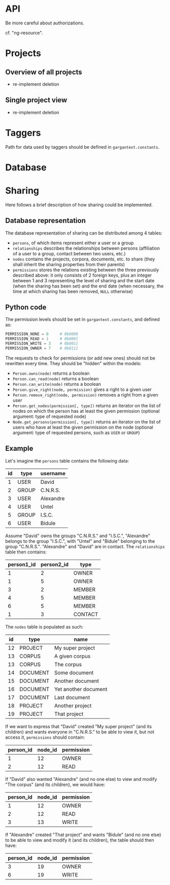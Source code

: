 # API

Be more careful about authorizations.

cf. "ng-resource".

# Projects

## Overview of all projects

- re-implement deletion

## Single project view

- re-implement deletion


# Taggers

Path for data used by taggers should be defined in `gargantext.constants`.


# Database

# Sharing

Here follows a brief description of how sharing could be implemented.

## Database representation

The database representation of sharing can be distributed among 4 tables:
 - `persons`, of which items represent either a user or a group
 - `relationships` describes the relationships between persons (affiliation
     of a user to a group, contact between two users, etc.)
 - `nodes` contains the projects, corpora, documents, etc. to share (they shall
     inherit the sharing properties from their parents)
 - `permissions` stores the relations existing between the three previously
     described above: it only consists of 2 foreign keys, plus an integer
     between 1 and 3 representing the level of sharing and the start date
     (when the sharing has been set) and the end date (when necessary, the time
     at which sharing has been removed, `NULL` otherwise)

## Python code

The permission levels should be set in `gargantext.constants`, and defined as:
```python
PERMISSION_NONE = 0     # 0b0000
PERMISSION_READ = 1     # 0b0001
PERMISSION_WRITE = 3    # 0b0011
PERMISSION_OWNER = 7    # 0b0111
```

The requests to check for permissions (or add new ones) should not be rewritten
every time. They should be "hidden" within the models:
 - `Person.owns(node)` returns a boolean
 - `Person.can_read(node)` returns a boolean
 - `Person.can_write(node)` returns a boolean
 - `Person.give_right(node, permission)` gives a right to a given user
 - `Person.remove_right(node, permission)` removes a right from a given user
 - `Person.get_nodes(permission[, type])` returns an iterator on the list of
    nodes on which the person has at least the given permission (optional
    argument: type of requested node)
- `Node.get_persons(permission[, type])` returns an iterator on the list of
   users who have at least the given permission on the node (optional argument:
   type of requested persons, such as `USER` or `GROUP`)

## Example

Let's imagine the `persons` table contains the following data:

| id | type  | username  |
|----|-------|-----------|
| 1  | USER  | David     |
| 2  | GROUP | C.N.R.S.  |
| 3  | USER  | Alexandre |
| 4  | USER  | Untel     |
| 5  | GROUP | I.S.C.    |
| 6  | USER  | Bidule    |

Assume "David" owns the groups "C.N.R.S." and "I.S.C.", "Alexandre" belongs to
the group "I.S.C.", with "Untel" and "Bidule" belonging to the group "C.N.R.S.".
"Alexandre" and "David" are in contact.
The `relationships` table then contains:

| person1_id | person2_id | type    |
|------------|------------|---------|
| 1          | 2          | OWNER   |
| 1          | 5          | OWNER   |
| 3          | 2          | MEMBER  |
| 4          | 5          | MEMBER  |
| 6          | 5          | MEMBER  |
| 1          | 3          | CONTACT |

The `nodes` table is populated as such:

| id | type     | name                 |
|----|----------|----------------------|
| 12 | PROJECT  | My super project     |
| 13 | CORPUS   | A given corpus       |
| 13 | CORPUS   | The corpus           |
| 14 | DOCUMENT | Some document        |
| 15 | DOCUMENT | Another document     |
| 16 | DOCUMENT | Yet another document |
| 17 | DOCUMENT | Last document        |
| 18 | PROJECT  | Another project      |
| 19 | PROJECT  | That project         |

If we want to express that "David" created "My super project" (and its children)
and wants everyone in "C.N.R.S." to be able to view it, but not access it,
`permissions` should contain:

| person_id | node_id | permission |
|-----------|---------|------------|
| 1         | 12      | OWNER      |
| 2         | 12      | READ       |

If "David" also wanted "Alexandre" (and no one else) to view and modify "The
corpus" (and its children), we would have:

| person_id | node_id | permission |
|-----------|---------|------------|
| 1         | 12      | OWNER      |
| 2         | 12      | READ       |
| 3         | 13      | WRITE      |

If "Alexandre" created "That project" and wants "Bidule" (and no one else) to be
able to view and modify it (and its children), the table should then have:

| person_id | node_id | permission |
|-----------|---------|------------|
| 3         | 19      | OWNER      |
| 6         | 19      | WRITE      |
